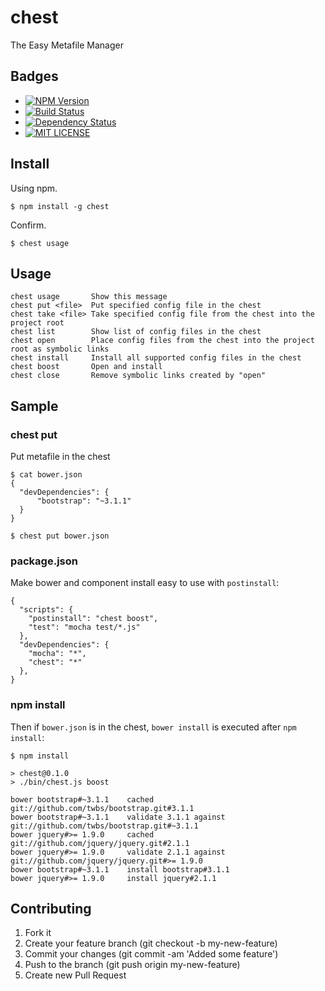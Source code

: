 # chest

The Easy Metafile Manager

## Badges
+ [![NPM Version](http://img.shields.io/npm/v/chest.svg)](https://www.npmjs.org/package/chest)
+ [![Build Status](https://api.travis-ci.org/watilde/chest.svg)](https://travis-ci.org/watilde/chest)
+ [![Dependency Status](https://gemnasium.com/watilde/chest.svg)](https://gemnasium.com/watilde/chest)
+ [![MIT LICENSE](http://img.shields.io/packagist/l/doctrine/orm.svg)](https://github.com/watilde/chest/blob/master/LICENSE)


## Install

Using npm.

    $ npm install -g chest

Confirm.

    $ chest usage

## Usage

    chest usage       Show this message
    chest put <file>  Put specified config file in the chest
    chest take <file> Take specified config file from the chest into the project root
    chest list        Show list of config files in the chest
    chest open        Place config files from the chest into the project root as symbolic links
    chest install     Install all supported config files in the chest
    chest boost       Open and install
    chest close       Remove symbolic links created by "open"

## Sample
### chest put <file>
Put metafile in the chest
```
$ cat bower.json
{
  "devDependencies": {
      "bootstrap": "~3.1.1"
  }
}

$ chest put bower.json
```

### package.json
Make bower and component install easy to use with `postinstall`:
```
{
  "scripts": {
    "postinstall": "chest boost",
    "test": "mocha test/*.js"
  },
  "devDependencies": {
    "mocha": "*",
    "chest": "*"
  },
}
```
### npm install
Then if `bower.json` is in the chest, `bower install` is executed after `npm install`:
```
$ npm install

> chest@0.1.0
> ./bin/chest.js boost

bower bootstrap#~3.1.1    cached git://github.com/twbs/bootstrap.git#3.1.1
bower bootstrap#~3.1.1    validate 3.1.1 against git://github.com/twbs/bootstrap.git#~3.1.1
bower jquery#>= 1.9.0     cached git://github.com/jquery/jquery.git#2.1.1
bower jquery#>= 1.9.0     validate 2.1.1 against git://github.com/jquery/jquery.git#>= 1.9.0
bower bootstrap#~3.1.1    install bootstrap#3.1.1
bower jquery#>= 1.9.0     install jquery#2.1.1
```

## Contributing

1. Fork it
2. Create your feature branch (git checkout -b my-new-feature)
3. Commit your changes (git commit -am 'Added some feature')
4. Push to the branch (git push origin my-new-feature)
5. Create new Pull Request
